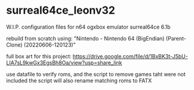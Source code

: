 # surreal64ce_leonv32
W.I.P.
configuration files for n64 ogxbox emulator surreal64ce 6.1b

rebuild from scratch using: "Nintendo - Nintendo 64 (BigEndian) (Parent-Clone) (20220606-120123)"

full box art for this project: 
https://drive.google.com/file/d/1BxBK3t-J5bU-LIA7sL9kwGx3EgsBh8Oa/view?usp=share_link

use datafile to verify roms, and the script to remove games taht were not included
the script will also rename matching roms to FATX
